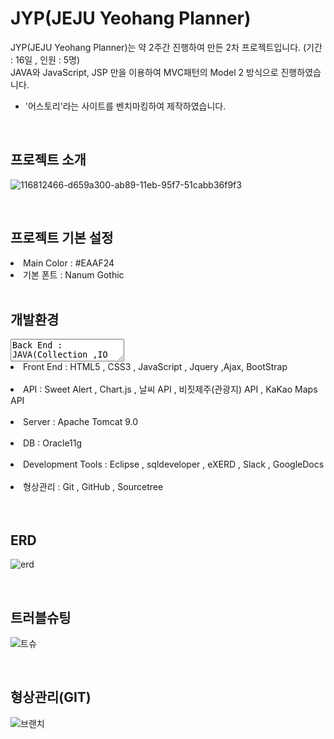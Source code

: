 # JYP(JEJU Yeohang Planner)
JYP(JEJU Yeohang Planner)는 약 2주간 진행하여 만든 2차 프로젝트입니다.  (기간 : 16일 , 인원 : 5명)<br>
JAVA와 JavaScript, JSP 만을 이용하여 MVC패턴의 Model 2 방식으로 진행하였습니다.<br>

<ul><li>'어스토리'라는 사이트를 벤치마킹하여 제작하였습니다.</li></ul>

<br>

## 프로젝트 소개
![116812466-d659a300-ab89-11eb-95f7-51cabb36f9f3](https://user-images.githubusercontent.com/78411713/128956474-0a9c49a7-0b41-435c-ae07-3b28ed4a1237.png)

<br>

## 프로젝트 기본 설정
<li>Main Color : #EAAF24</li>
<li>기본 폰트 : Nanum Gothic </li>

<br>

## 개발환경
<textarea background-color:gray>Back End : JAVA(Collection ,IO 등) , Servlet (Controller 역할 처리) , JSP(EL & JSTL) </textarea><br>
<li>Front End : HTML5 , CSS3 , JavaScript , Jquery ,Ajax, BootStrap </li><br>
<li>API : Sweet Alert , Chart.js , 날씨 API , 비짓제주(관광지) API , KaKao Maps API </li><br>
<li>Server : Apache Tomcat 9.0 </li><br>
<li>DB : Oracle11g </li><br>
<li>Development Tools : Eclipse , sqldeveloper , eXERD , Slack , GoogleDocs </li><br>
<li>형상관리 : Git , GitHub , Sourcetree </li><br>

<br>

## ERD
![erd](https://user-images.githubusercontent.com/78411713/128957414-2eddf3b4-867e-4e45-9fa3-d2a45d90ee8d.JPG)

<br>

## 트러블슈팅
![트슈](https://user-images.githubusercontent.com/78411713/128957516-b56ef8f7-14a3-4686-8673-893632420831.JPG)

<br>

## 형상관리(GIT)
![브랜치](https://user-images.githubusercontent.com/78411713/128958524-df3f08f9-c520-4ccc-a70c-ab2679bf436a.JPG)


